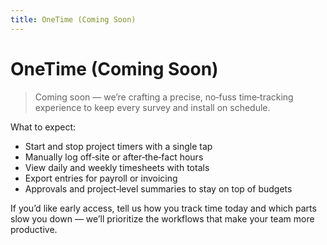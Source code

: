 ```yaml
---
title: OneTime (Coming Soon)
---
```


# OneTime (Coming Soon)

> Coming soon — we’re crafting a precise, no‑fuss time‑tracking experience to keep every survey and install on schedule.

What to expect:

- Start and stop project timers with a single tap
- Manually log off‑site or after‑the‑fact hours
- View daily and weekly timesheets with totals
- Export entries for payroll or invoicing
- Approvals and project‑level summaries to stay on top of budgets

If you’d like early access, tell us how you track time today and which parts slow you down — we’ll prioritize the workflows that make your team more productive.

